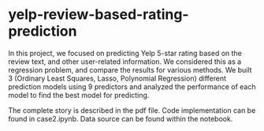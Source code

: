 # yelp-review-based-rating-prediction

In this project, we focused on predicting Yelp 5-star rating based on the review text, and other user-related information.
We considered this as a regression problem, and compare the results for various methods. We built 3 (Ordinary Least Squares, Lasso, Polynomial Regression) different prediction models using 9 predictors and analyzed the performance of each model to find the best model for predicting.

The complete story is described in the pdf file. Code implementation can be found in case2.ipynb. Data source can be found within the notebook.
